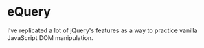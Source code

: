 # eQuery

I've replicated a lot of jQuery's features as a way to practice vanilla JavaScript DOM manipulation.
